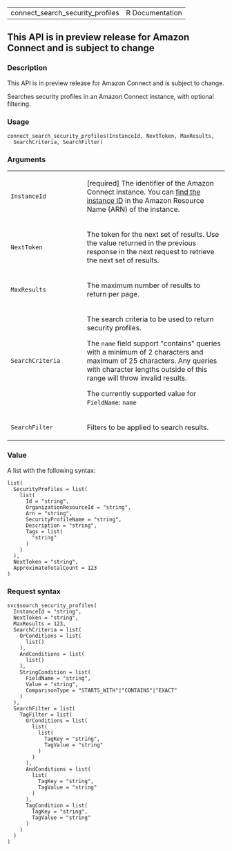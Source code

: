 <table style="width: 100%;">
<tbody>
<tr class="odd">
<td>connect_search_security_profiles</td>
<td style="text-align: right;">R Documentation</td>
</tr>
</tbody>
</table>

## This API is in preview release for Amazon Connect and is subject to change

### Description

This API is in preview release for Amazon Connect and is subject to
change.

Searches security profiles in an Amazon Connect instance, with optional
filtering.

### Usage

    connect_search_security_profiles(InstanceId, NextToken, MaxResults,
      SearchCriteria, SearchFilter)

### Arguments

<table>
<colgroup>
<col style="width: 35%" />
<col style="width: 65%" />
</colgroup>
<tbody>
<tr class="odd">
<td><code
id="connect_search_security_profiles_:_InstanceId">InstanceId</code></td>
<td><p>[required] The identifier of the Amazon Connect instance. You can
<a
href="https://docs.aws.amazon.com/connect/latest/adminguide/find-instance-arn.html">find
the instance ID</a> in the Amazon Resource Name (ARN) of the
instance.</p></td>
</tr>
<tr class="even">
<td><code
id="connect_search_security_profiles_:_NextToken">NextToken</code></td>
<td><p>The token for the next set of results. Use the value returned in
the previous response in the next request to retrieve the next set of
results.</p></td>
</tr>
<tr class="odd">
<td><code
id="connect_search_security_profiles_:_MaxResults">MaxResults</code></td>
<td><p>The maximum number of results to return per page.</p></td>
</tr>
<tr class="even">
<td><code
id="connect_search_security_profiles_:_SearchCriteria">SearchCriteria</code></td>
<td><p>The search criteria to be used to return security profiles.</p>
<p>The <code>name</code> field support "contains" queries with a minimum
of 2 characters and maximum of 25 characters. Any queries with character
lengths outside of this range will throw invalid results.</p>
<p>The currently supported value for <code>FieldName</code>:
<code>name</code></p></td>
</tr>
<tr class="odd">
<td><code
id="connect_search_security_profiles_:_SearchFilter">SearchFilter</code></td>
<td><p>Filters to be applied to search results.</p></td>
</tr>
</tbody>
</table>

### Value

A list with the following syntax:

    list(
      SecurityProfiles = list(
        list(
          Id = "string",
          OrganizationResourceId = "string",
          Arn = "string",
          SecurityProfileName = "string",
          Description = "string",
          Tags = list(
            "string"
          )
        )
      ),
      NextToken = "string",
      ApproximateTotalCount = 123
    )

### Request syntax

    svc$search_security_profiles(
      InstanceId = "string",
      NextToken = "string",
      MaxResults = 123,
      SearchCriteria = list(
        OrConditions = list(
          list()
        ),
        AndConditions = list(
          list()
        ),
        StringCondition = list(
          FieldName = "string",
          Value = "string",
          ComparisonType = "STARTS_WITH"|"CONTAINS"|"EXACT"
        )
      ),
      SearchFilter = list(
        TagFilter = list(
          OrConditions = list(
            list(
              list(
                TagKey = "string",
                TagValue = "string"
              )
            )
          ),
          AndConditions = list(
            list(
              TagKey = "string",
              TagValue = "string"
            )
          ),
          TagCondition = list(
            TagKey = "string",
            TagValue = "string"
          )
        )
      )
    )
